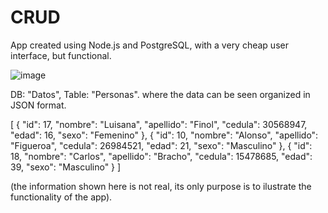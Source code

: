 # CRUD
App created using Node.js and PostgreSQL, with a very cheap user interface, but functional.

![image](https://user-images.githubusercontent.com/65868683/155350206-bc80cffd-ecc1-4261-bd95-f5a4bc2c8473.png)

DB: "Datos", Table: "Personas". where the data can be seen organized in JSON format.

[
    {
        "id": 17,
        "nombre": "Luisana",
        "apellido": "Finol",
        "cedula": 30568947,
        "edad": 16,
        "sexo": "Femenino"
    },
    {
        "id": 10,
        "nombre": "Alonso",
        "apellido": "Figueroa",
        "cedula": 26984521,
        "edad": 21,
        "sexo": "Masculino"
    },
    {
        "id": 18,
        "nombre": "Carlos",
        "apellido": "Bracho",
        "cedula": 15478685,
        "edad": 39,
        "sexo": "Masculino"
    }
]

(the information shown here is not real, its only purpose is to ilustrate the functionality of the app).
